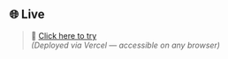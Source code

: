 ## 🌐 Live 

> 🔗 [Click here to try ](https://ngl-spammer-sigma.vercel.app/)  
> *(Deployed via Vercel — accessible on any browser)*


